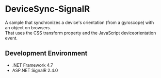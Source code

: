 # DeviceSync-SignalR
A sample that synchronizes a device's orientation (from a gyroscope) with an object on browsers.  
That uses the CSS transform property and the JavaScript deviceorientation event.

## Development Environment
- .NET Framework 4.7
- ASP.NET SignalR 2.4.0
